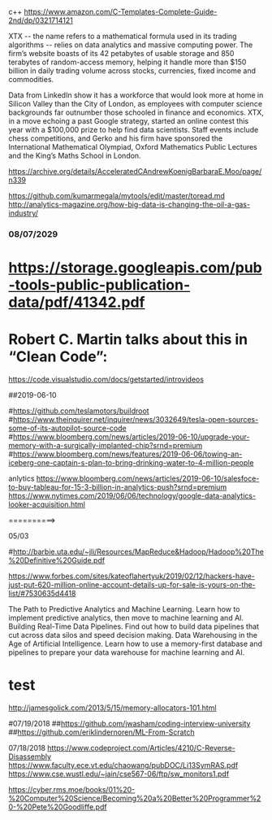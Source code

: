 
c++
https://www.amazon.com/C-Templates-Complete-Guide-2nd/dp/0321714121

XTX -- the name refers to a mathematical formula used in its trading algorithms -- relies on data analytics and massive computing power. The firm’s website boasts of its 42 petabytes of usable storage and 850 terabytes of random-access memory, helping it handle more than $150 billion in daily trading volume across stocks, currencies, fixed income and commodities.

Data from LinkedIn show it has a workforce that would look more at home in Silicon Valley than the City of London, as employees with computer science backgrounds far outnumber those schooled in finance and economics. XTX, in a move echoing a past Google strategy, started an online contest this year with a $100,000 prize to help find data scientists. Staff events include chess competitions, and Gerko and his firm have sponsored the International Mathematical Olympiad, Oxford Mathematics Public Lectures and the King’s Maths School in London.



https://archive.org/details/AcceleratedCAndrewKoenigBarbaraE.Moo/page/n339

https://github.com/kumarmegala/mytools/edit/master/toread.md
http://analytics-magazine.org/how-big-data-is-changing-the-oil-a-gas-industry/


### 08/07/2029


# https://storage.googleapis.com/pub-tools-public-publication-data/pdf/41342.pdf


# Robert C. Martin talks about this in “Clean Code”:

https://code.visualstudio.com/docs/getstarted/introvideos


##2019-06-10

#https://github.com/teslamotors/buildroot
#https://www.theinquirer.net/inquirer/news/3032649/tesla-open-sources-some-of-its-autopilot-source-code
#https://www.bloomberg.com/news/articles/2019-06-10/upgrade-your-memory-with-a-surgically-implanted-chip?srnd=premium
#https://www.bloomberg.com/news/features/2019-06-06/towing-an-iceberg-one-captain-s-plan-to-bring-drinking-water-to-4-million-people

anlytics 
https://www.bloomberg.com/news/articles/2019-06-10/salesfoce-to-buy-tableau-for-15-3-billion-in-analytics-push?srnd=premium
https://www.nytimes.com/2019/06/06/technology/google-data-analytics-looker-acquisition.html


==========>







05/03

#http://barbie.uta.edu/~jli/Resources/MapReduce&Hadoop/Hadoop%20The%20Definitive%20Guide.pdf



https://www.forbes.com/sites/kateoflahertyuk/2019/02/12/hackers-have-just-put-620-million-online-account-details-up-for-sale-is-yours-on-the-list/#7530635d4418



The Path to Predictive Analytics and Machine Learning. 
        Learn how to implement predictive analytics, then move to machine learning and AI.
Building Real-Time Data Pipelines.
      Find out how to build data pipelines that cut across data silos and speed decision making.
Data Warehousing in the Age of Artificial Intelligence. 
       Learn how to use a memory-first database and pipelines to prepare your data warehouse for machine learning and AI.

# test
http://jamesgolick.com/2013/5/15/memory-allocators-101.html

#07/19/2018
##https://github.com/jwasham/coding-interview-university
##https://github.com/eriklindernoren/ML-From-Scratch



07/18/2018
https://www.codeproject.com/Articles/4210/C-Reverse-Disassembly
https://www.faculty.ece.vt.edu/chaowang/pubDOC/Li13SymRAS.pdf
https://www.cse.wustl.edu/~jain/cse567-06/ftp/sw_monitors1.pdf




https://cyber.rms.moe/books/01%20-%20Computer%20Science/Becoming%20a%20Better%20Programmer%20-%20Pete%20Goodliffe.pdf
